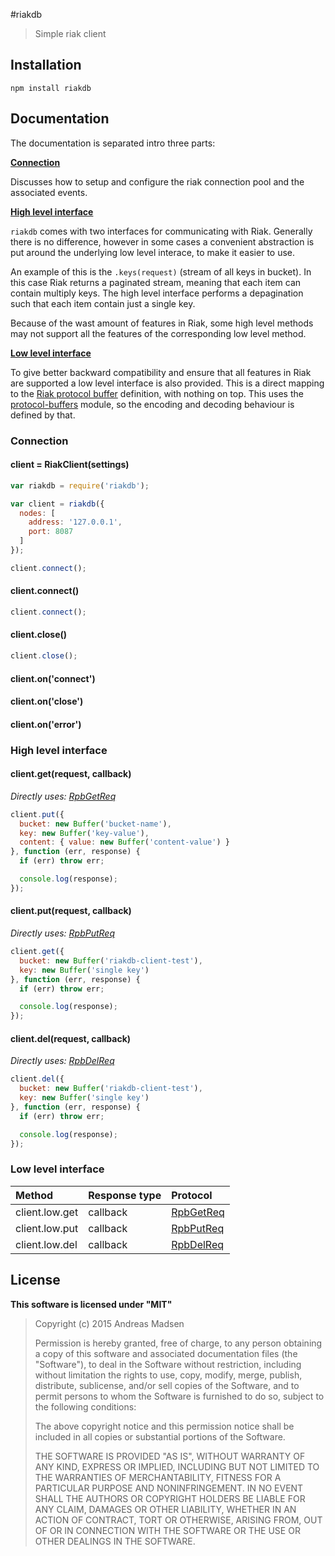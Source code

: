 #riakdb

> Simple riak client

## Installation

```sheel
npm install riakdb
```

## Documentation

The documentation is separated intro three parts:

**[Connection](#Connection)**

Discusses how to setup and configure the riak connection pool and the
associated events.

**[High level interface](#High-level-interface)**

`riakdb` comes with two interfaces for communicating with Riak. Generally there
is no difference, however in some cases a convenient abstraction is put around
the underlying low level interace, to make it easier to use.

An example of this is the `.keys(request)` (stream of all keys in bucket). In
this case Riak returns a paginated stream, meaning that each item can contain
multiply keys. The high level interface performs a depagination such that each
item contain just a single key.

Because of the wast amount of features in Riak, some high level methods may
not support all the features of the corresponding low level method.

**[Low level interface](#Low-level-interface)**

To give better backward compatibility and ensure that all features in Riak
are supported a low level interface is also provided. This is a direct mapping
to the [Riak protocol buffer](http://docs.basho.com/riak/latest/dev/references/protocol-buffers/)
definition, with nothing on top. This uses the
[protocol-buffers](https://github.com/mafintosh/protocol-buffers) module, so
the encoding and decoding behaviour is defined by that.

### Connection

#### client = RiakClient(settings)

```javascript
var riakdb = require('riakdb');

var client = riakdb({
  nodes: [
    address: '127.0.0.1',
    port: 8087
  ]
});

client.connect();
```

#### client.connect()

```javascript
client.connect();
```

#### client.close()

```javascript
client.close();
```

#### client.on('connect')

#### client.on('close')

#### client.on('error')

### High level interface

#### client.get(request, callback)

_Directly uses: [RpbGetReq](http://docs.basho.com/riak/latest/dev/references/protocol-buffers/fetch-object/)_

```javascript
client.put({
  bucket: new Buffer('bucket-name'),
  key: new Buffer('key-value'),
  content: { value: new Buffer('content-value') }
}, function (err, response) {
  if (err) throw err;

  console.log(response);
});
```

#### client.put(request, callback)

_Directly uses: [RpbPutReq](http://docs.basho.com/riak/latest/dev/references/protocol-buffers/store-object/)_

```javascript
client.get({
  bucket: new Buffer('riakdb-client-test'),
  key: new Buffer('single key')
}, function (err, response) {
  if (err) throw err;

  console.log(response);
});
```

#### client.del(request, callback)

_Directly uses: [RpbDelReq](http://docs.basho.com/riak/latest/dev/references/protocol-buffers/delete-object/)_

```javascript
client.del({
  bucket: new Buffer('riakdb-client-test'),
  key: new Buffer('single key')
}, function (err, response) {
  if (err) throw err;

  console.log(response);
});
```

### Low level interface

| Method         | Response type | Protocol |
|:-------------- |:------------- |:-------- |
| client.low.get | callback      | [RpbGetReq](http://docs.basho.com/riak/latest/dev/references/protocol-buffers/fetch-object/) |
| client.low.put | callback      | [RpbPutReq](http://docs.basho.com/riak/latest/dev/references/protocol-buffers/store-object/) |
| client.low.del | callback      | [RpbDelReq](http://docs.basho.com/riak/latest/dev/references/protocol-buffers/delete-object/) |

## License

**This software is licensed under "MIT"**

> Copyright (c) 2015 Andreas Madsen
>
> Permission is hereby granted, free of charge, to any person obtaining a copy
> of this software and associated documentation files (the "Software"), to deal
> in the Software without restriction, including without limitation the rights
> to use, copy, modify, merge, publish, distribute, sublicense, and/or sell
> copies of the Software, and to permit persons to whom the Software is
> furnished to do so, subject to the following conditions:
>
> The above copyright notice and this permission notice shall be included in
> all copies or substantial portions of the Software.
>
> THE SOFTWARE IS PROVIDED "AS IS", WITHOUT WARRANTY OF ANY KIND, EXPRESS OR
> IMPLIED, INCLUDING BUT NOT LIMITED TO THE WARRANTIES OF MERCHANTABILITY,
> FITNESS FOR A PARTICULAR PURPOSE AND NONINFRINGEMENT. IN NO EVENT SHALL THE
> AUTHORS OR COPYRIGHT HOLDERS BE LIABLE FOR ANY CLAIM, DAMAGES OR OTHER
> LIABILITY, WHETHER IN AN ACTION OF CONTRACT, TORT OR OTHERWISE, ARISING FROM,
> OUT OF OR IN CONNECTION WITH THE SOFTWARE OR THE USE OR OTHER DEALINGS IN
> THE SOFTWARE.
